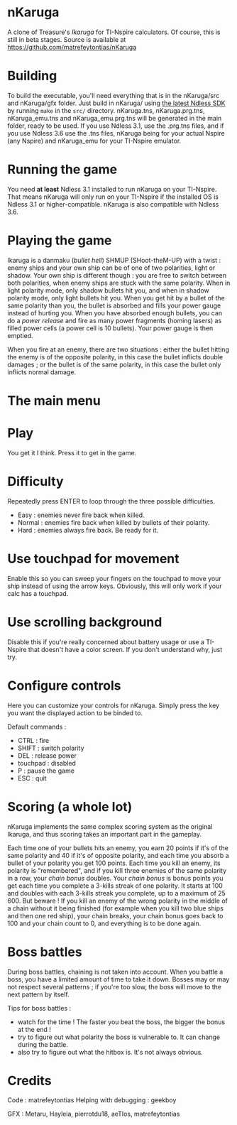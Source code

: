 nKaruga
=======

A clone of Treasure's *Ikaruga* for TI-Nspire calculators. Of course, this is still in beta stages. Source is available at https://github.com/matrefeytontias/nKaruga

Building
========

To build the executable, you'll need everything that is in the nKaruga/src and nKaruga/gfx folder. Just build in nKaruga/ using [the latest Ndless SDK](https://github.com/ndless-nspire/Ndless) by running `make` in the `src/` directory. nKaruga.tns, nKaruga.prg.tns, nKaruga_emu.tns and nKaruga_emu.prg.tns will be generated in the main folder, ready to be used. If you use Ndless 3.1, use the .prg.tns files, and if you use Ndless 3.6 use the .tns files, nKaruga being for your actual Nspire (any Nspire) and nKaruga_emu for your TI-Nspire emulator.

Running the game
================

You need **at least** Ndless 3.1 installed to run nKaruga on your TI-Nspire. That means nKaruga will only run on your TI-Nspire if the installed OS is Ndless 3.1 or higher-compatible. nKaruga is also compatible with Ndless 3.6.

Playing the game
================

Ikaruga is a danmaku (*bullet hell*) SHMUP (SHoot-theM-UP) with a twist : enemy ships and your own ship can be of one of two polarities, light or shadow. Your own ship is different though : you are free to switch between both polarities, when enemy ships are stuck with the same polarity. When in light polarity mode, only shadow bullets hit you, and when in shadow polarity mode, only light bullets hit you. When you get hit by a bullet of the same polarity than you, the bullet is absorbed and fills your power gauge instead of hurting you. When you have absorbed enough bullets, you can do a _power release_ and fire as many power fragments (homing lasers) as filled power cells (a power cell is 10 bullets). Your power gauge is then emptied.

When you fire at an enemy, there are two situations : either the bullet hitting the enemy is of the opposite polarity, in this case the bullet inflicts double damages ; or the bullet is of the same polarity, in this case the bullet only inflicts normal damage.

The main menu
=============

# Play

You get it I think. Press it to get in the game.

# Difficulty

Repeatedly press ENTER to loop through the three possible difficulties.

* Easy : enemies never fire back when killed.
* Normal : enemies fire back when killed by bullets of their polarity.
* Hard : enemies always fire back. Be ready for it.

# Use touchpad for movement

Enable this so you can sweep your fingers on the touchpad to move your ship instead of using the arrow keys. Obviously, this will only work if your calc has a touchpad.

# Use scrolling background

Disable this if you're really concerned about battery usage or use a TI-Nspire that doesn't have a color screen. If you don't understand why, just try.

# Configure controls

Here you can customize your controls for nKaruga. Simply press the key you want the displayed action to be binded to.

Default commands :
* CTRL     : fire
* SHIFT    : switch polarity
* DEL      : release power
* touchpad : disabled
* P        : pause the game
* ESC      : quit

Scoring (a whole lot)
=====================

nKaruga implements the same complex scoring system as the original Ikaruga, and thus scoring takes an important part in the gameplay.

Each time one of your bullets hits an enemy, you earn 20 points if it's of the same polarity and 40 if it's of opposite polarity, and each time you absorb a bullet of your polarity you get 100 points. Each time you kill an enemy, its polarity is "remembered", and if you kill three enemies of the same polarity in a row, your _chain bonus_ doubles. Your _chain bonus_ is bonus points you get each time you complete a 3-kills streak of one polarity. It starts at 100 and doubles with each 3-kills streak you complete, up to a maximum of 25 600.
But beware ! If you kill an enemy of the wrong polarity in the middle of a chain without it being finished (for example when you kill two blue ships and then one red ship), your chain breaks, your chain bonus goes back to 100 and your chain count to 0, and everything is to be done again.

Boss battles
============

During boss battles, chaining is not taken into account. When you battle a boss, you have a limited amount of time to take it down. Bosses may or may not respect several patterns ; if you're too slow, the boss will move to the next pattern by itself. 

Tips for boss battles :
- watch for the time ! The faster you beat the boss, the bigger the bonus at the end !
- try to figure out what polarity the boss is vulnerable to. It can change during the battle.
- also try to figure out what the hitbox is. It's not always obvious.

Credits
=======

Code : matrefeytontias
Helping with debugging : geekboy

GFX : Metaru, Hayleia, pierrotdu18, aeTIos, matrefeytontias
